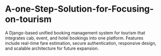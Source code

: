 # A-one-Step-Solution-for-Focusing-on-tourism
A Django-based unified booking management system for tourism that integrates cab, event, and hotel bookings into one platform. Features include real-time fare estimation, secure authentication, responsive design, and scalable architecture for future expansion.
